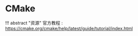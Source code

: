 # CMake

!!! abstract "资源"
    官方教程 : https://cmake.org/cmake/help/latest/guide/tutorial/index.html

